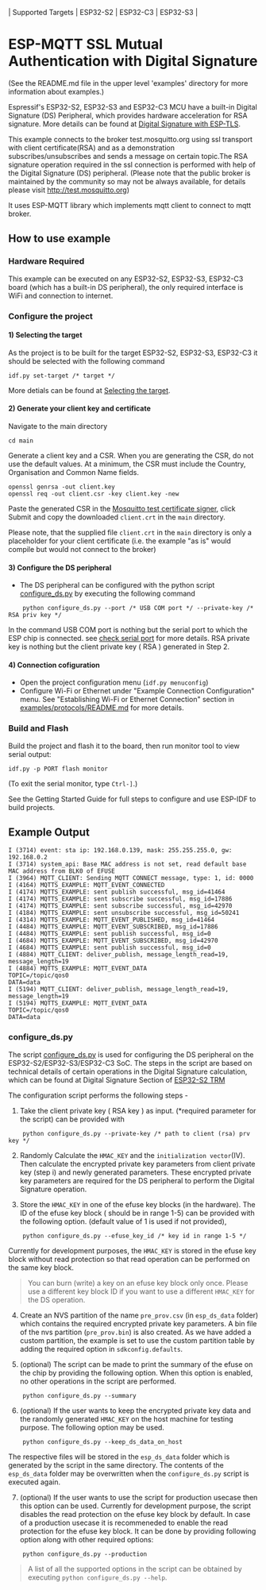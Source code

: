 | Supported Targets | ESP32-S2 | ESP32-C3 | ESP32-S3 |
# ESP-MQTT SSL Mutual Authentication with Digital Signature
(See the README.md file in the upper level 'examples' directory for more information about examples.)

Espressif's ESP32-S2, ESP32-S3 and ESP32-C3 MCU have a built-in Digital Signature (DS) Peripheral, which provides hardware acceleration for RSA signature. More details can be found at [Digital Signature with ESP-TLS](https://docs.espressif.com/projects/esp-idf/en/latest/esp32s2/api-reference/protocols/esp_tls.html#digital-signature-with-esp-tls).

This example connects to the broker test.mosquitto.org using ssl transport with client certificate(RSA) and as a demonstration subscribes/unsubscribes and sends a message on certain topic.The RSA signature operation required in the ssl connection is performed with help of the Digital Signature (DS) peripheral.
(Please note that the public broker is maintained by the community so may not be always available, for details please visit http://test.mosquitto.org)

It uses ESP-MQTT library which implements mqtt client to connect to mqtt broker.
## How to use example

### Hardware Required

This example can be executed on any ESP32-S2, ESP32-S3, ESP32-C3 board (which has a built-in DS peripheral), the only required interface is WiFi and connection to internet.

### Configure the project

#### 1) Selecting the target
As the project is to be built for the target ESP32-S2, ESP32-S3, ESP32-C3 it should be selected with the following command
```
idf.py set-target /* target */
```
More detials can be found at [Selecting the target](https://docs.espressif.com/projects/esp-idf/en/latest/esp32/api-guides/build-system.html#selecting-the-target).

#### 2) Generate your client key and certificate

Navigate to the main directory

```
cd main
```

Generate a client key and a CSR. When you are generating the CSR, do not use the default values. At a minimum, the CSR must include the Country, Organisation and Common Name fields.

```
openssl genrsa -out client.key
openssl req -out client.csr -key client.key -new
```

Paste the generated CSR in the [Mosquitto test certificate signer](https://test.mosquitto.org/ssl/index.php), click Submit and copy the downloaded `client.crt` in the `main` directory.

Please note, that the supplied file `client.crt` in the `main` directory is only a placeholder for your client certificate (i.e. the example "as is" would compile but would not connect to the broker)

#### 3) Configure the DS peripheral

*  The DS peripheral can be configured with the python script [configure_ds.py](README.md#configure_ds-py) by executing the following command

```
    python configure_ds.py --port /* USB COM port */ --private-key /* RSA priv key */
```

In the command USB COM port is nothing but the serial port to which the ESP chip is connected. see
[check serial port](https://docs.espressif.com/projects/esp-idf/en/latest/esp32/get-started/establish-serial-connection.html#check-port-on-windows) for more details.
RSA private key is nothing but the client private key ( RSA ) generated in Step 2.

#### 4) Connection cofiguration
* Open the project configuration menu (`idf.py menuconfig`)
* Configure Wi-Fi or Ethernet under "Example Connection Configuration" menu. See "Establishing Wi-Fi or Ethernet Connection" section in [examples/protocols/README.md](../../README.md) for more details.

### Build and Flash

Build the project and flash it to the board, then run monitor tool to view serial output:

```
idf.py -p PORT flash monitor
```

(To exit the serial monitor, type ``Ctrl-]``.)

See the Getting Started Guide for full steps to configure and use ESP-IDF to build projects.

## Example Output

```
I (3714) event: sta ip: 192.168.0.139, mask: 255.255.255.0, gw: 192.168.0.2
I (3714) system_api: Base MAC address is not set, read default base MAC address from BLK0 of EFUSE
I (3964) MQTT_CLIENT: Sending MQTT CONNECT message, type: 1, id: 0000
I (4164) MQTTS_EXAMPLE: MQTT_EVENT_CONNECTED
I (4174) MQTTS_EXAMPLE: sent publish successful, msg_id=41464
I (4174) MQTTS_EXAMPLE: sent subscribe successful, msg_id=17886
I (4174) MQTTS_EXAMPLE: sent subscribe successful, msg_id=42970
I (4184) MQTTS_EXAMPLE: sent unsubscribe successful, msg_id=50241
I (4314) MQTTS_EXAMPLE: MQTT_EVENT_PUBLISHED, msg_id=41464
I (4484) MQTTS_EXAMPLE: MQTT_EVENT_SUBSCRIBED, msg_id=17886
I (4484) MQTTS_EXAMPLE: sent publish successful, msg_id=0
I (4684) MQTTS_EXAMPLE: MQTT_EVENT_SUBSCRIBED, msg_id=42970
I (4684) MQTTS_EXAMPLE: sent publish successful, msg_id=0
I (4884) MQTT_CLIENT: deliver_publish, message_length_read=19, message_length=19
I (4884) MQTTS_EXAMPLE: MQTT_EVENT_DATA
TOPIC=/topic/qos0
DATA=data
I (5194) MQTT_CLIENT: deliver_publish, message_length_read=19, message_length=19
I (5194) MQTTS_EXAMPLE: MQTT_EVENT_DATA
TOPIC=/topic/qos0
DATA=data
```


### configure_ds.py
The script [configure_ds.py](./configure_ds.py) is used for configuring the DS peripheral on the ESP32-S2/ESP32-S3/ESP32-C3 SoC. The steps in the script are based on technical details of certain operations in the Digital Signature calculation, which can be found at Digital Signature Section of [ESP32-S2 TRM](https://www.espressif.com/sites/default/files/documentation/esp32-s2_technical_reference_manual_en.pdf)

The configuration script performs the following steps -

1. Take the client private key ( RSA key ) as input.
    (*required parameter for the script)
can be provided with
```
    python configure_ds.py --private-key /* path to client (rsa) prv key */
```

2.  Randomly Calculate the `HMAC_KEY` and the `initialization vector`(IV). Then calculate the encrypted private key parameters from client private key (step i) and newly generated parameters. These encrypted private key parameters are required for the DS peripheral to perform the Digital Signature operation.

3.  Store the `HMAC_KEY` in one of the efuse key blocks (in the hardware).
    The ID of the efuse key block ( should be in range 1-5) can be provided with the following option. (default value of 1 is used if not provided),
```
    python configure_ds.py --efuse_key_id /* key id in range 1-5 */
```

Currently for development purposes, the `HMAC_KEY` is stored in the efuse key block  without read protection so that read operation can be performed on the same key block.
> You can burn (write) a key on an efuse key block only once. Please use a different key block ID if you want to use a different `HMAC_KEY` for the DS operation.

4. Create an NVS partition of the name `pre_prov.csv` (in `esp_ds_data` folder) which contains the required encrypted private key parameters. A bin file of the nvs partition (`pre_prov.bin`) is also created. As we have added a custom partition, the example is set to use the custom partition table by adding the required option in `sdkconfig.defaults`.

5. (optional) The script can be made to print the summary of the efuse on the chip by providing the following option. When this option is enabled, no other operations in the script are performed.
```
    python configure_ds.py --summary
```

6. (optional) If the user wants to keep the encrypted private key data and the randomly generated `HMAC_KEY` on the host machine for testing purpose. The following option may be used.
```
    python configure_ds.py --keep_ds_data_on_host
```
 The respective files will be stored in the `esp_ds_data` folder which is generated by the script in the same directory. The contents of the `esp_ds_data` folder may be overwritten when the `configure_ds.py` script is executed again.

7. (optional) If the user wants to use the script for production usecase then this option can be used.
Currently for development purpose, the script disables the read protection on the efuse key block by default.
In case of a production usecase it is recommeneded to enable the read protection for the efuse key block. It can be done by providing following option along with other required options:
```
    python configure_ds.py --production
```

> A list of all the supported options in the script can be obtained by executing `python configure_ds.py --help`.
